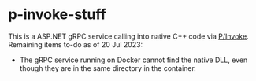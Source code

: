 # p-invoke-stuff
This is a ASP.NET gRPC service calling into native C++ code via [P/Invoke](https://learn.microsoft.com/en-us/dotnet/standard/native-interop/pinvoke). 
Remaining items to-do as of 20 Jul 2023:

- The gRPC service running on Docker cannot find the native DLL, even though they are in the same directory in the container.